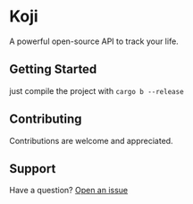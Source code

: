 # Koji
A powerful open-source API to track your life.

## Getting Started
just compile the project with `cargo b --release`

## Contributing
Contributions are welcome and appreciated.

## Support
Have a question? [Open an issue](https://github.com/PinkFlowerDelivery/koji/issues/new)
